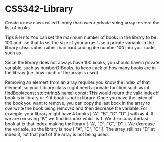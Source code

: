 # CSS342-Library
Create a new class called Library that uses a private 
string array to store the list of books 

Tips & Hints
You can set the maximum number of books in the library 
to be 100 and use that to set the size of your array. 
Use a private variable in the library class rather rather
than hard coding the number 100 into your code, such as 

Since the library does not always have 100 books, you 
should have a private variable, such as ​numberOfBooks​, 
to keep track of how many books are in the library 
(i.e. how much of the array is used)

Removing an element from an array requires you know the 
index of that element, so your Library class might need
a private function such as 
​int findBook(const std::string& name) const;​ This would
return the valid index if book is in library or -1 if book 
is not in library. Once you have the index of the book you
want to remove, you can copy the last book in the array 
to overwrite the book being removed and then decrease the
variable. For example, your library might have 4 books 
[ "A", "B", "C", "D" ] with as 4. If we are removing “B”,
we find its index which is 1. We then copy the last book at
to that index, making the library [ "A", "D", "C", "D" ]. 
We decrease the   variable, so the library is now [ "A", "D",
"C" ]. The array still has “D” at index 3, but that part of 
the array is not being used.
